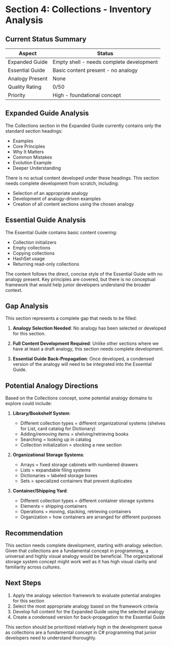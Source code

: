 # Section 4: Collections - Inventory Analysis

## Current Status Summary

| Aspect | Status |
|--------|--------|
| Expanded Guide | Empty shell - needs complete development |
| Essential Guide | Basic content present - no analogy |
| Analogy Present | None |
| Quality Rating | 0/50 |
| Priority | High - foundational concept |

## Expanded Guide Analysis

The Collections section in the Expanded Guide currently contains only the standard section headings:
- Examples
- Core Principles
- Why It Matters
- Common Mistakes
- Evolution Example
- Deeper Understanding

There is no actual content developed under these headings. This section needs complete development from scratch, including:
- Selection of an appropriate analogy
- Development of analogy-driven examples
- Creation of all content sections using the chosen analogy

## Essential Guide Analysis

The Essential Guide contains basic content covering:
- Collection initializers
- Empty collections
- Copying collections
- HashSet usage
- Returning read-only collections

The content follows the direct, concise style of the Essential Guide with no analogy present. Key principles are covered, but there is no conceptual framework that would help junior developers understand the broader context.

## Gap Analysis

This section represents a complete gap that needs to be filled:

1. **Analogy Selection Needed**: No analogy has been selected or developed for this section.

2. **Full Content Development Required**: Unlike other sections where we have at least a draft analogy, this section needs complete development.

3. **Essential Guide Back-Propagation**: Once developed, a condensed version of the analogy will need to be integrated into the Essential Guide.

## Potential Analogy Directions

Based on the Collections concept, some potential analogy domains to explore could include:

1. **Library/Bookshelf System**:
   - Different collection types = different organizational systems (shelves for List, card catalog for Dictionary)
   - Adding/removing items = shelving/retrieving books
   - Searching = looking up in catalog
   - Collection initialization = stocking a new section

2. **Organizational Storage Systems**:
   - Arrays = fixed storage cabinets with numbered drawers
   - Lists = expandable filing systems
   - Dictionaries = labeled storage boxes
   - Sets = specialized containers that prevent duplicates

3. **Container/Shipping Yard**:
   - Different collection types = different container storage systems
   - Elements = shipping containers
   - Operations = moving, stacking, retrieving containers
   - Organization = how containers are arranged for different purposes

## Recommendation

This section needs complete development, starting with analogy selection. Given that collections are a fundamental concept in programming, a universal and highly visual analogy would be beneficial. The organizational storage system concept might work well as it has high visual clarity and familiarity across cultures.

## Next Steps

1. Apply the analogy selection framework to evaluate potential analogies for this section
2. Select the most appropriate analogy based on the framework criteria
3. Develop full content for the Expanded Guide using the selected analogy
4. Create a condensed version for back-propagation to the Essential Guide

This section should be prioritized relatively high in the development queue as collections are a fundamental concept in C# programming that junior developers need to understand thoroughly.